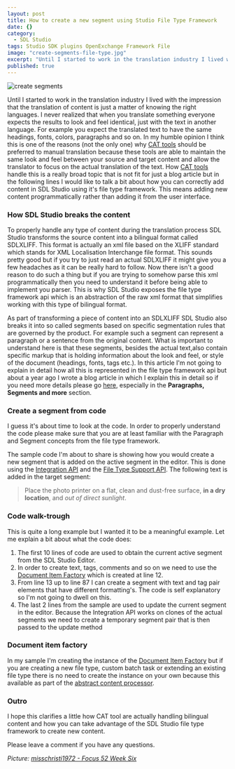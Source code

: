 ```yaml
---
layout: post
title: How to create a new segment using Studio File Type Framework
date: {}
category: 
  - SDL Studio
tags: Studio SDK plugins OpenExchange Framework File
image: "create-segments-file-type.jpg"
excerpt: "Until I started to work in the translation industry I lived with the impression that the translation of a certain content is just a mater of knowing the right languages. I never realized that when you translate something everyone expects the results to look and feel identical just with the text in another language. For example you expect to have the same headings, fonts, colors, paragraphs and so on. In my humble opinion I think this is one of the reasons (not the only one) why CAT tools should be preferred to manual translation because this tools are able to keep the same look and feel between your source and target content and allow the translator to focus on the actual translation. How CAT tools handle this is a really broad topic that is not fit for just a blog article but in the following lines I would like to talk a bit about how you can correctly add content in SDL Studio using it&#x27;s file type framework. This means adding new content programatically rather than adding it from the user interface."
published: true
---
```




![create segments]({{site.baseurl}}/assets/images/posts/create-segments-file-type.jpg)

<p class="dropcap">Until I started to work in the translation industry I lived with the impression that the translation of content is just a matter of knowing the right languages. I never realized that when you translate something everyone expects the results to look and feel identical, just with the text in another language. For example you expect the translated text to have the same headings, fonts, colors, paragraphs and so on. In my humble opinion I think this is one of the reasons (not the only one) why <a href="http://www.translationzone.com/products/cat-tools/" target="_blank">CAT tools</a> should be preferred to manual translation because these tools are able to maintain the same look and feel between your source and target content and allow the translator to focus on the actual translation of the text. How <a href="http://www.translationzone.com/products/cat-tools/" target="_blank">CAT tools</a> handle this is a really broad topic that is not fit for just a blog article but in the following lines I would like to talk a bit about how you can correctly add content in SDL Studio using it's file type framework. This means adding new content programmatically rather than adding it from the user interface.</p>

### How SDL Studio breaks the content

To properly handle any type of content during the translation process SDL Studio transforms the source content into a bilingual format called SDLXLIFF. This format is actually an xml file based on the XLIFF standard which stands for XML Localisation Interchange file format. This sounds pretty good but if you try to just read an actual SDLXLIFF it might give you a few headaches as it can be really hard to follow. Now there isn't a good reason to do such a thing but if you are trying to somehow parse this xml programmatically then you need to understand it before being able to implement you parser. This is why SDL Studio exposes the file type framework api which is an abstraction of the raw xml format that simplifies working with this type of bilingual format.

As part of transforming a piece of content into an SDLXLIFF SDL Studio also breaks it into so called segments based on specific segmentation rules that are governed by the product. For example such a segment can represent a paragraph or a sentence from the original content. What is important to understand here is that these segments, besides the actual text,also contain specific markup that is holding information about the look and feel, or style of the document (headings, fonts, tags etc.). In this article I'm not going to explain in detail how all this is represented in the file type framework api but about a year ago I wrote a blog article in which I explain this in detail so if you need more details please go [here](http://romuluscrisan.com/sdl%20studio/2015/01/06/How%20to%20access%20segment%20tags%20using%20Studio%20File%20Type%20Framework%20.html#paragraphs-segments-and-more), especially in the **Paragraphs, Segments and more** section.

### Create a segment from code

I guess it's about time to look at the code. In order to properly understand the code please make sure that you are at least familiar with the Paragraph and Segment concepts from the file type framework.

The sample code I'm about to share is showing how you would create a new segment that is added on the active segment in the editor. This is done using the [Integration API](http://producthelp.sdl.com/SDK/StudioIntegrationApi/4.0/html/135dcb1c-535b-46a9-8063-b83be4a06d82.htm) and the [File Type Support API](http://producthelp.sdl.com/SDK/FileTypeSupport/4.0/html/1f5584af-9763-46ff-894b-08127a2421a7.htm). The following text is added in the target segment:

>Place the photo printer on a flat, clean and dust-free surface, **in a dry location**, and _out of direct sunlight_.

<script src="https://gist.github.com/cromica/7a2ae9e07687a1913b8b.js"></script>

### Code walk-trough

This is quite a long example but I wanted it to be a meaningful example. Let me explain a bit about what the code does:

1. The first 10 lines of code are used to obtain the current active segment from the SDL Studio Editor. 
2. In order to create text, tags, comments and so on we need to use the [Document Item Factory](http://producthelp.sdl.com/SDK/FileTypeSupport/4.0/html/ec213843-28e2-c1a2-146c-691e67026710.htm) which is created at line 12.
3. From line 13 up to line 87 I can create a segment with text and tag pair elements that have different formatting's. The code is self explanatory so I'm not going to dwell on this.
4. The last 2 lines from the sample are used to update the current segment in the editor. Because the Integration API works on clones of the actual segments we need to create a temporary segment pair that is then passed to the update method

### Document item factory

In my sample I'm creating the instance of the [Document Item Factory](http://producthelp.sdl.com/SDK/FileTypeSupport/4.0/html/ec213843-28e2-c1a2-146c-691e67026710.htm) but if you are creating a new file type, custom batch task or extending an existing file type there is no need to create the instance on your own because this available as part of the [abstract content processor](http://producthelp.sdl.com/SDK/FileTypeSupport/4.0/html/6d8b8094-0fd3-c557-7217-909ed952ca75.htm).

### Outro

I hope this clarifies a little how CAT tool are actually handling bilingual content and how you can take advantage of the SDL Studio file type framework to create new content.

Please leave a comment if you have any questions.

*Picture: [misschristi1972 - Focus 52 Week Six](https://flic.kr/p/brjbNM)*

